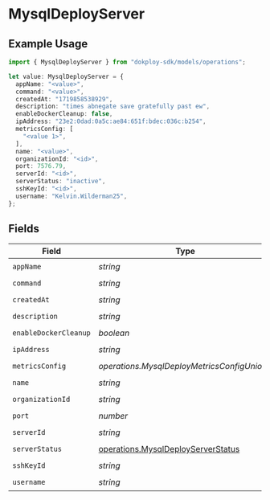 # MysqlDeployServer

## Example Usage

```typescript
import { MysqlDeployServer } from "dokploy-sdk/models/operations";

let value: MysqlDeployServer = {
  appName: "<value>",
  command: "<value>",
  createdAt: "1719858538929",
  description: "times abnegate save gratefully past ew",
  enableDockerCleanup: false,
  ipAddress: "23e2:0dad:0a5c:ae84:651f:bdec:036c:b254",
  metricsConfig: [
    "<value 1>",
  ],
  name: "<value>",
  organizationId: "<id>",
  port: 7576.79,
  serverId: "<id>",
  serverStatus: "inactive",
  sshKeyId: "<id>",
  username: "Kelvin.Wilderman25",
};
```

## Fields

| Field                                                                                    | Type                                                                                     | Required                                                                                 | Description                                                                              |
| ---------------------------------------------------------------------------------------- | ---------------------------------------------------------------------------------------- | ---------------------------------------------------------------------------------------- | ---------------------------------------------------------------------------------------- |
| `appName`                                                                                | *string*                                                                                 | :heavy_check_mark:                                                                       | N/A                                                                                      |
| `command`                                                                                | *string*                                                                                 | :heavy_check_mark:                                                                       | N/A                                                                                      |
| `createdAt`                                                                              | *string*                                                                                 | :heavy_check_mark:                                                                       | N/A                                                                                      |
| `description`                                                                            | *string*                                                                                 | :heavy_check_mark:                                                                       | N/A                                                                                      |
| `enableDockerCleanup`                                                                    | *boolean*                                                                                | :heavy_check_mark:                                                                       | N/A                                                                                      |
| `ipAddress`                                                                              | *string*                                                                                 | :heavy_check_mark:                                                                       | N/A                                                                                      |
| `metricsConfig`                                                                          | *operations.MysqlDeployMetricsConfigUnion2*                                              | :heavy_check_mark:                                                                       | N/A                                                                                      |
| `name`                                                                                   | *string*                                                                                 | :heavy_check_mark:                                                                       | N/A                                                                                      |
| `organizationId`                                                                         | *string*                                                                                 | :heavy_check_mark:                                                                       | N/A                                                                                      |
| `port`                                                                                   | *number*                                                                                 | :heavy_check_mark:                                                                       | N/A                                                                                      |
| `serverId`                                                                               | *string*                                                                                 | :heavy_check_mark:                                                                       | N/A                                                                                      |
| `serverStatus`                                                                           | [operations.MysqlDeployServerStatus](../../models/operations/mysqldeployserverstatus.md) | :heavy_check_mark:                                                                       | N/A                                                                                      |
| `sshKeyId`                                                                               | *string*                                                                                 | :heavy_check_mark:                                                                       | N/A                                                                                      |
| `username`                                                                               | *string*                                                                                 | :heavy_check_mark:                                                                       | N/A                                                                                      |